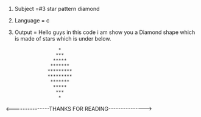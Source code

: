 1. Subject =#3 star pattern diamond

2. Language = c

3. Output = Hello guys in this code i am show you a Diamond shape which is made of stars which is under below.

                       *
                      ***
                     *****
                    *******
                   *********
                   *********
                    *******
                     *****
                      ***
                       *
                                      
                                      
<---------------THANKS FOR READING--------------->
